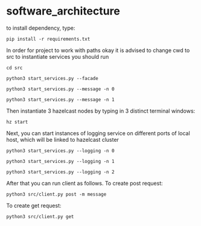 # software_architecture

to install dependency, type:

```pip install -r requirements.txt```

In order for project to work with paths okay it is advised to change cwd to src
to instantiate services you should run 

```cd src```

```python3 start_services.py --facade```
 
```python3 start_services.py --message -n 0```

```python3 start_services.py --message -n 1```

Then instantiate 3 hazelcast nodes by typing in 3 distinct terminal windows:

```hz start```

Next, you can start instances of logging service on different ports of local host, which will be linked to hazelcast cluster

```python3 start_services.py --logging -n 0```

```python3 start_services.py --logging -n 1```

```python3 start_services.py --logging -n 2```

After that you can run client as follows. To create post request:

```python3 src/client.py post -m message```

To create get request:

```python3 src/client.py get```


